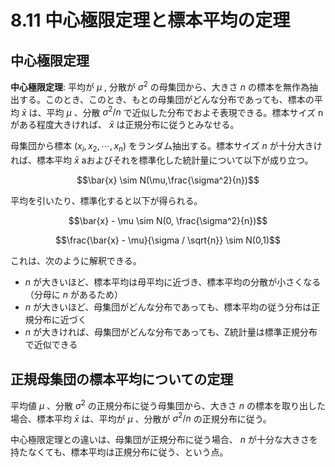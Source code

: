 <script type="text/javascript" async src="https://cdnjs.cloudflare.com/ajax/libs/mathjax/3.2.2/es5/tex-mml-chtml.min.js">
</script>
<script type="text/x-mathjax-config">
 MathJax.Hub.Config({
 tex2jax: {
 inlineMath: [['$', '$'] ],
 displayMath: [ ['$$','$$'], ["\\[","\\]"] ]
 }
 });
</script>

# 8.11 中心極限定理と標本平均の定理

## 中心極限定理

**中心極限定理**: 平均が $\mu$ , 分散が $\sigma^2$ の母集団から、大きさ $n$ の標本を無作為抽出する。このとき、このとき、もとの母集団がどんな分布であっても、標本の平均 $\bar{x}$ は、平均 $\mu$ 、分散 $\sigma^2 / n$ で近似した分布でおよそ表現できる。標本サイズ n がある程度大きければ、 $\bar{x}$ は正規分布に従うとみなせる。

母集団から標本 $(x_i, x_2, \cdots, x_n)$ をランダム抽出する。標本サイズ $n$ が十分大きければ、標本平均 $\bar{x}$ aおよびそれを標準化した統計量について以下が成り立つ。

$$\bar{x} \sim N(\mu,\frac{\sigma^2}{n})$$

平均を引いたり、標準化すると以下が得られる。

$$\bar{x} - \mu \sim N(0, \frac{\sigma^2}{n})$$

$$\frac{\bar{x} - \mu}{\sigma / \sqrt{n}} \sim N(0,1)$$

これは、次のように解釈できる。

- $n$ が大きいほど、標本平均は母平均に近づき、標本平均の分散が小さくなる（分母に $n$ があるため）
- $n$ が大きいほど、母集団がどんな分布であっても、標本平均の従う分布は正規分布に近づく
- $n$ が大きければ、母集団がどんな分布であっても、Z統計量は標準正規分布で近似できる

## 正規母集団の標本平均についての定理

平均値 $\mu$ 、分散 $\sigma^2$ の正規分布に従う母集団から、大きさ $n$ の標本を取り出した場合、標本平均 $\bar{x}$ は、平均が $\mu$ 、分散が $\sigma^2/n$ の正規分布に従う。

中心極限定理との違いは、母集団が正規分布に従う場合、 $n$ が十分な大きさを持たなくても、標本平均は正規分布に従う、という点。
